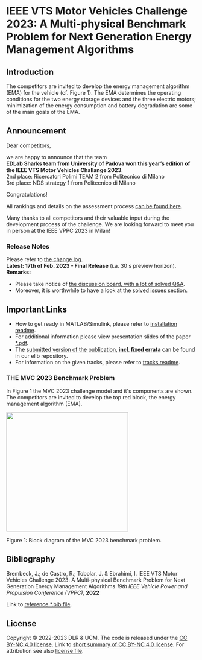 # IEEE VTS Motor Vehicles Challenge 2023: A Multi-physical Benchmark Problem for Next Generation Energy Management Algorithms

## Introduction

The competitors are invited to develop the energy management algorithm (EMA) for the vehicle (cf. Figure 1).
The EMA determines the operating conditions for the two energy storage devices and the three electric motors; minimization of the energy consumption and battery degradation are some  of the main goals of the EMA.

## Announcement

Dear competitors,

we are happy to announce that the team   
**EDLab Sharks team from University of Padova won this year’s edition of the IEEE VTS Motor Vehicles Challange 2023**.   
2nd place: Ricercatori Polimi TEAM 2 from Politecnico di Milano  
3rd place: NDS strategy 1 from Politecnico di Milano  

Congratulations!

All rankings and details on the assessment process [can be found here](./media/IEEE_MVC2023_Ranking.pdf).

Many thanks to all competitors and their valuable input during the development process of the challenge.
We are looking forward to meet you in person at the IEEE VPPC 2023 in Milan!


### Release Notes

Please refer to [the change log](CHANGELOG.md).  
**Latest: 17th of Feb. 2023 - Final Release** (i.a. 30&nbsp;s preview horizon).  
**Remarks:** 
- Please take notice of [the discussion board, with a lot of solved Q&A](https://github.com/DLR-VSDC/IEEE-MVC-2023/discussions).
- Moreover, it is worthwhile to have a look at the [solved issues section](https://github.com/DLR-VSDC/IEEE-MVC-2023/issues?q=is%3Aissue).

## Important Links

- How to get ready in MATLAB/Simulink, please refer to [installation readme](Installation.md).
- For additional information please view presentation slides of the paper [*.pdf](./media/IEEE_VTS_MVC2023.pdf).
- The [submitted version of the publication, **incl. fixed errata**](https://elib.dlr.de/193953/) can be found in our elib repository.
- For information on the given tracks, please refer to [tracks readme](/Tracks/Readme.md).

### THE MVC 2023 Benchmark Problem

In Figure 1 the MVC 2023 challenge model and it's components are shown.  
The competitors are invited to develop the top red block, the energy management algorithm (EMA).

<img src="./media/EMA_block_diagram.png" style="width:3.3686in;height:3.29562in" />

Figure 1: Block diagram of the MVC 2023 benchmark problem.

## Bibliography

Brembeck, J.; de Castro, R.; Tobolar, J. & Ebrahimi, I.
IEEE VTS Motor Vehicles Challenge 2023: A Multi-physical Benchmark Problem for Next Generation Energy Management Algorithms 
*19th IEEE Vehicle Power and Propulsion Conference (VPPC)*, **2022** 

Link to [reference *.bib file](./media/Bre22_MVC2023.bib).

## License

Copyright © 2022-2023 DLR & UCM. The code is released under the [CC BY-NC 4.0 license](https://creativecommons.org/licenses/by-nc/4.0/legalcode). Link to [short summary of CC BY-NC 4.0 license](https://creativecommons.org/licenses/by-nc/4.0/). For attribution see also [license file](LICENSE.md).
